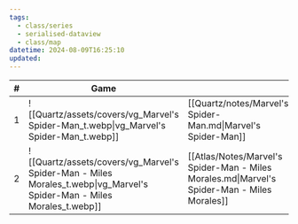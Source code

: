 ```yaml
---
tags:
  - class/series
  - serialised-dataview
  - class/map
datetime: 2024-08-09T16:25:10
updated:
---
```

<!-- QueryToSerialize: table without id sequence as "#", embed(link(thumbnail)) as Game, file.link as ""  from #class/video-game where series = [[]] sort sequence -->
<!-- SerializedQuery: table without id sequence as "#", embed(link(thumbnail)) as Game, file.link as ""  from #class/video-game where series = [[]] sort sequence -->

| # | Game                                                                                                                   |                                                                                             |
| - | ---------------------------------------------------------------------------------------------------------------------- | ------------------------------------------------------------------------------------------- |
| 1 | ![[Quartz/assets/covers/vg_Marvel's Spider-Man_t.webp\|vg_Marvel's Spider-Man_t.webp]]                                 | [[Quartz/notes/Marvel's Spider-Man.md\|Marvel's Spider-Man]]                                |
| 2 | ![[Quartz/assets/covers/vg_Marvel's Spider-Man - Miles Morales_t.webp\|vg_Marvel's Spider-Man - Miles Morales_t.webp]] | [[Atlas/Notes/Marvel's Spider-Man - Miles Morales.md\|Marvel's Spider-Man - Miles Morales]] |
<!-- SerializedQuery END -->
